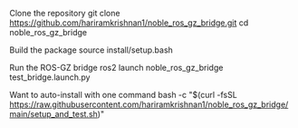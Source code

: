 Clone the repository
        git clone https://github.com/hariramkrishnan1/noble_ros_gz_bridge.git
        cd noble_ros_gz_bridge
        
Build the package
        source install/setup.bash

Run the ROS-GZ bridge
        ros2 launch noble_ros_gz_bridge test_bridge.launch.py

        
Want to auto-install with one command
          bash -c "$(curl -fsSL https://raw.githubusercontent.com/hariramkrishnan1/noble_ros_gz_bridge/main/setup_and_test.sh)"

